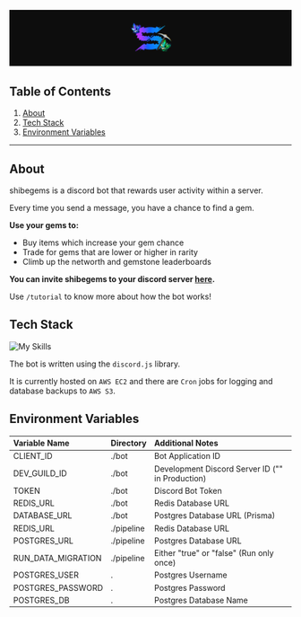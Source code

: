 [![banner.png](/banner.png)](https://discord.com/oauth2/authorize?client_id=1378311804710551692&permissions=68608&integration_type=0&scope=bot+applications.commands)

## Table of Contents

1. [About](#about)
2. [Tech Stack](#tech-stack)
3. [Environment Variables](#environment-variables)

---

## About

shibegems is a discord bot that rewards user activity within a server.

Every time you send a message, you have a chance to find a gem.

**Use your gems to:**

- Buy items which increase your gem chance
- Trade for gems that are lower or higher in rarity
- Climb up the networth and gemstone leaderboards

**You can invite shibegems to your discord server [here](https://discord.com/oauth2/authorize?client_id=1378311804710551692&permissions=68608&integration_type=0&scope=bot+applications.commands).**

Use `/tutorial` to know more about how the bot works!

## Tech Stack

![My Skills](https://skillicons.dev/icons?i=ts,go,prisma,redis,postgres,docker)

The bot is written using the `discord.js` library.

It is currently hosted on `AWS EC2` and there are `Cron` jobs for logging and database backups to `AWS S3`.

## Environment Variables

| Variable Name      | Directory  | Additional Notes                                 |
| :----------------- | :--------- | :----------------------------------------------- |
| CLIENT_ID          | ./bot      | Bot Application ID                               |
| DEV_GUILD_ID       | ./bot      | Development Discord Server ID ("" in Production) |
| TOKEN              | ./bot      | Discord Bot Token                                |
| REDIS_URL          | ./bot      | Redis Database URL                               |
| DATABASE_URL       | ./bot      | Postgres Database URL (Prisma)                   |
| REDIS_URL          | ./pipeline | Redis Database URL                               |
| POSTGRES_URL       | ./pipeline | Postgres Database URL                            |
| RUN_DATA_MIGRATION | ./pipeline | Either "true" or "false" (Run only once)         |
| POSTGRES_USER      | .          | Postgres Username                                |
| POSTGRES_PASSWORD  | .          | Postgres Password                                |
| POSTGRES_DB        | .          | Postgres Database Name                           |

